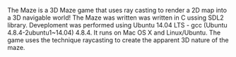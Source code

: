 The Maze is a 3D Maze game that uses ray casting to render a 2D map into a 3D navigable world!
The Maze was written was written in C ussing SDL2 library. Deveploment was performed using Ubuntu 14.04 LTS - gcc (Ubuntu 4.8.4-2ubuntu1~14.04) 4.8.4.
It runs on Mac OS X and Linux/Ubuntu. The game uses the technique raycasting to create the apparent 3D nature of the maze.
